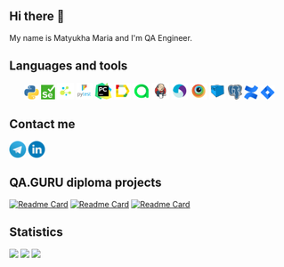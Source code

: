 ## Hi there 👋
My name is Matyukha Maria and I'm QA Engineer.

## Languages and tools
<p align="center">
<img width="5%"  title="Telegram" src="images/python.png"/>
<img width="5%"  title="Selenium" src="images/selenium.png"/>
<img width="6%"  title="Selene" src="images/selene.png"/>
<img width="6%"  title="Pytest" src="images/pytest.png"/>
<img width="6%"  title="Pycharm" src="images/pycharm.png"/>
<img width="6%"  title="Allure Report" src="images/allure.svg"/>
<img width="6%"  title="AllureTestOps.png" src="images/AllureTestOps.png"/>
<img width="6%"  title="Jenkins" src="images/jenkins.svg"/>
<img width="6%"  title="Appium" src="images/appium.svg"/>
<img width="6%"  title="Browserstack" src="images/browserstack.svg"/>
<img width="6%"  title="Selenoid" src="images/Selenoid.svg"/>
<img width="5%"  title="PostgreSQL" src="images/Postgresql.png"/>
<img width="5%"  title="Confluence" src="images/confluence.jpg"/>
<img width="5%"  title="Jira" src="images/jira.png"/>
</p>

## Contact me
<a href="https://t.me/matyuha_m"><img width="6%" alt="Telegram" title="Telegram" src="images/telegram.png"/></a>
<a href="https://www.linkedin.com/in/maria-matyukha-815859131/"><img width="6%" alt="LinkedIn" title="LinkedIn" src="images/linkedin.png"/></a>

## QA.GURU diploma projects

[![Readme Card](https://github-readme-stats.vercel.app/api/pin/?username=MatyukhaQA&repo=delikateska-ui-test-project&theme=github&border_color=2b2b2a)](https://github.com/MatyukhaQA/delikateska-ui-test-project)
[![Readme Card](https://github-readme-stats.vercel.app/api/pin/?username=MatyukhaQA&repo=hh-mobile-test-project&theme=github&border_color=2b2b2a)](https://github.com/MatyukhaQA/hh-mobile-test-project)
[![Readme Card](https://github-readme-stats.vercel.app/api/pin/?username=MatyukhaQA&repo=petstore-api-test-project&theme=github&border_color=2b2b2a)](https://github.com/MatyukhaQA/petstore-api-test-project)

## Statistics
![](http://github-profile-summary-cards.vercel.app/api/cards/stats?username=MatyukhaQA&theme=github)
![](http://github-profile-summary-cards.vercel.app/api/cards/productive-time?username=MatyukhaQA&theme=github&utcOffset=3)
![](https://github-profile-summary-cards.vercel.app/api/cards/profile-details?username=MatyukhaQA&theme=github)
